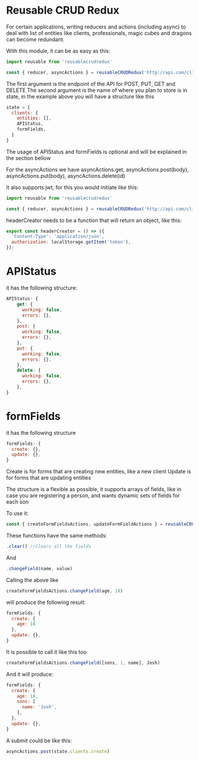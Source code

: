 # Reusable CRUD Redux

For certain applications, writing reducers and actions (including async) to deal with list of entities like clients, professionals, magic cubes and dragons can become redundant.

With this module, it can be as easy as this:

```js
import reusable from 'reusablecrudredux'

const { reducer, asyncActions } = reusableCRUDRedux('http://api.com/clients', 'clients');
```

The first argument is the endpoint of the API for POST, PUT, GET and DELETE
The second argument is the name of where you plan to store is in state, in the example above you will have a structure like this

```js
state = {
  clients: {
    entities: [],
    APIStatus,
    formFields,
  }
}
```

The usage of APIStatus and formFields is optional and will be explained in the section bellow

For the asyncActions we have asyncActions.get, asyncActions.post(body), asyncActions.put(body), asyncActions.delete(id)

It also supports jwt, for this you would initiate like this:

```js
import reusable from 'reusablecrudredux'

const { reducer, asyncActions } = reusableCRUDRedux('http://api.com/clients', 'clients', headerCreator);
```

headerCreator needs to be a function that will return an object, like this:

```js
export const headerCreator = () => ({
  'Content-Type': 'application/json',
  authorization: localStorage.getItem('token'),
});
```

# APIStatus
it has the following structure:

```js
APIStatus: {
    get: {
      working: false,
      errors: {},
    },
    post: {
      working: false,
      errors: {},
    },
    put: {
      working: false,
      errors: {},
    },
    delete: {
      working: false,
      errors: {},
    },
}
```

# formFields
it has the following structure

```js
formFields: {
  create: {},
  update: {},
}
```

Create is for forms that are creating new entities, like a new client
Update is for forms that are updating entities

The structure is a flexible as possible, it supports arrays of fields, like in case you are registering a person, and wants dynamic sets of fields for each son

To use it:

```js
const { createFormFieldsActions, updateFormFieldActions } = reusableCRUDRedux('http://api.com/clients', 'clients', headerCreator);
```

These functions have the same methods:
```js
.clear() //Clears all the fields
```
And
```js
.changeField(name, value) 
```
Calling the above like
```js
createFormFieldsActions.changeField(age, 18)
```
will produce the following result:

```js
formFields: {
  create: {
    age: 18
  },
  update: {},
}
```


It is possible to call it like this too

```js
createFormFieldsActions.changeField([sons, 1, name], Josh)
```

And it will produce:

```js
formFields: {
  create: {
    age: 18,
    sons: [
      name: 'Josh',
    ],
  },
  update: {},
}
```

A submit could be like this:

```js
asyncActions.post(state.clients.create)
```
